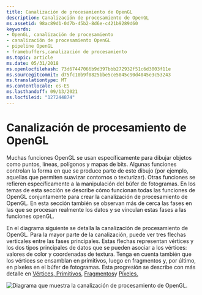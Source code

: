 ```yaml
---
title: Canalización de procesamiento de OpenGL
description: Canalización de procesamiento de OpenGL
ms.assetid: 98ac89d1-0d7b-45b2-8d6e-c421b9289d60
keywords:
- OpenGL, canalización de procesamiento
- canalización de procesamiento OpenGL
- pipeline OpenGL
- framebuffers,canalización de procesamiento
ms.topic: article
ms.date: 05/31/2018
ms.openlocfilehash: 73d67447066b9d397bbb272932f51c6d3003f11e
ms.sourcegitcommit: d75fc10b9f0825bbe5ce5045c90d4045e3c53243
ms.translationtype: MT
ms.contentlocale: es-ES
ms.lasthandoff: 09/13/2021
ms.locfileid: "127244874"
---
```

# <a name="opengl-processing-pipeline"></a>Canalización de procesamiento de OpenGL

Muchas funciones OpenGL se usan específicamente para dibujar objetos como puntos, líneas, polígonos y mapas de bits. Algunas funciones controlan la forma en que se produce parte de este dibujo (por ejemplo, aquellas que permiten suavizar contornos o texturizar). Otras funciones se refieren específicamente a la manipulación del búfer de fotogramas. En los temas de esta sección se describe cómo funcionan todas las funciones de OpenGL conjuntamente para crear la canalización de procesamiento de OpenGL. En esta sección también se observan más de cerca las fases en las que se procesan realmente los datos y se vinculan estas fases a las funciones openGL.

En el diagrama siguiente se detalla la canalización de procesamiento de OpenGL. Para la mayor parte de la canalización, puede ver tres flechas verticales entre las fases principales. Estas flechas representan vértices y los dos tipos principales de datos que se pueden asociar a los vértices: valores de color y coordenadas de textura. Tenga en cuenta también que los vértices se ensamblan en primitivos, luego en fragmentos y, por último, en píxeles en el búfer de fotogramas. Esta progresión se describe con más detalle en [Vértices, Primitivos,](primitives.md) [Fragmentos](fragments.md)y [Píxeles.](pixels.md) [](vertices.md)

![Diagrama que muestra la canalización de procesamiento de OpenGL.](images/proc01.png)

 

 




